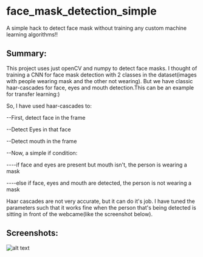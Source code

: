 # face_mask_detection_simple
A simple hack to detect face mask without training any custom machine learning algorithms!!

## **Summary:**

This project uses just openCV and numpy to detect face masks. I thought of training a CNN for face mask detection with 2 classes in the dataset(images with people wearing mask and the other not wearing). But we have classic haar-cascades for face, eyes and mouth detection.This can be an example for transfer learning:)    

So, I have used haar-cascades to:

--First, detect face in the frame

--Detect Eyes in that face

--Detect mouth in the frame

--Now, a simple if condition:

----if face and eyes are present but mouth isn't, the person is wearing a mask

----else if face, eyes and mouth are detected, the person is not wearing a mask
    
Haar cascades are not very accurate, but it can do it's job. I have tuned the parameters such that it works fine when the person that's being detected is sitting in front of the webcame(like the screenshot below). 

## **Screenshots:**

![alt text]()


